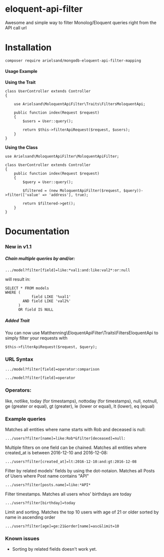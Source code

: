 # eloquent-api-filter
Awesome and simple way to filter Monolog/Eloquent queries right from the API call url


# Installation
```
composer require arielsand/mongodb-eloquent-api-filter-mapping
```

#### Usage Example

**Using the Trait**
```
class UserController extends Controller
{  
    
    use Arielsand\MoloquentApiFilter\Traits\FiltersMoloquentApi;
    
    public function index(Request $request)
    {
        $users = User::query();
        
        return $this->filterApiRequest($request, $users);
    }
}
```

**Using the Class**
```
use Arielsand\MoloquentApiFilter\MoloquentApiFilter;

class UserController extends Controller
{    
    public function index(Request $request)
    {
        $query = User::query();
        
        $filtered = (new MoloquentApiFilter($request, $query))->filter(['value' => 'address'], true);
        
        return $filtered->get();
    }
}
```

# Documentation

### New in v1.1

##### Chain multiple queries by and/or:
```
.../model?filter[field]=like:*val1:and:like:val2*:or:null
```
will result in:
```
SELECT * FROM models 
WHERE (
            field LIKE '%val1' 
        AND field LIKE 'val2%'
      )
      OR field IS NULL 
```

##### Added Trait

You can now use Matthenning\EloquentApiFilter\Traits\FiltersEloquentApi to simply filter your requests with
```
$this->filterApiRequest($request, $query);
```

### URL Syntax
`.../model?filter[field]=operator:comparison`

`.../model?filter[field]=operator`

### Operators:
like, notlike, today (for timestamps), nottoday (for timestamps), null, notnull,
ge (greater or equal), gt (greater), le (lower or equal), lt (lower), eq (equal)

### Example queries

Matches all entities where name starts with Rob and deceased is null:

`.../users?filter[name]=like:Rob*&filter[deceased]=null:`

Multiple filters on one field can be chained.
Matches all entities where created_at is between 2016-12-10 and 2016-12-08:

`.../users?filter[created_at]=lt:2016-12-10:and:gt:2016-12-08`

Filter by related models' fields by using the dot-notaion.
Matches all Posts of Users where Post name contains "API"

`.../users?filter[posts.name]=like:*API*`

Filter timestamps.
Matches all users whos' birthdays are today

`.../users?filter[birthday]=today`

Limit and sorting.
Matches the top 10 users with age of 21 or older sorted by name in ascending order

`.../users?filter[age]=ge:21&order[name]=asc&limit=10`

### Known issues

* Sorting by related fields doesn't work yet.
